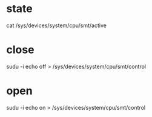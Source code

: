 # state
cat /sys/devices/system/cpu/smt/active


# close 
sudu -i
echo off > /sys/devices/system/cpu/smt/control

# open
sudu -i
echo on > /sys/devices/system/cpu/smt/control